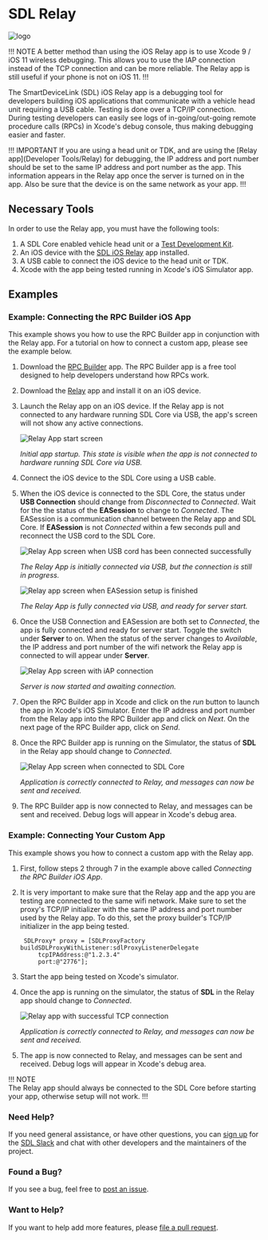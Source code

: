 # SDL Relay

![logo](assets/AppIcon.png)

!!! NOTE
A better method than using the iOS Relay app is to use Xcode 9 / iOS 11 wireless debugging. This allows you to use the IAP connection instead of the TCP connection and can be more reliable. The Relay app is still useful if your phone is not on iOS 11.
!!!

The SmartDeviceLink (SDL) iOS Relay app is a debugging tool for developers building iOS applications that communicate with a vehicle head unit requiring a USB cable. Testing is done over a TCP/IP connection. During testing developers can easily see logs of in-going/out-going remote procedure calls (RPCs) in Xcode's debug console, thus making debugging easier and faster.

!!! IMPORTANT
If you are using a head unit or TDK, and are using the [Relay app](Developer Tools/Relay) for debugging, the IP address and port number should be set to the same IP address and port number as the app. This information appears in the Relay app once the server is turned on in the app. Also be sure that the device is on the same network as your app.
!!!

## Necessary Tools
In order to use the Relay app, you must have the following tools:

1. A SDL Core enabled vehicle head unit or a [Test Development Kit](https://developer.ford.com/pages/hardware#toc0).
2. An iOS device with the [SDL iOS Relay](https://github.com/smartdevicelink/relay_app_ios) app installed.
3. A USB cable to connect the iOS device to the head unit or TDK.
4. Xcode with the app being tested running in Xcode's iOS Simulator app.

## Examples
### Example: Connecting the RPC Builder iOS App
This example shows you how to use the RPC Builder app in conjunction with the Relay app. For a tutorial on how to connect a custom app, please see the example below.  

1. Download the [RPC Builder](https://github.com/smartdevicelink/rpc_builder_app_ios) app. The RPC Builder app is a free tool designed to help developers understand how RPCs work.
2. Download the [Relay](https://github.com/smartdevicelink/relay_app_ios) app and install it on an iOS device.  
3. Launch the Relay app on an iOS device. If the Relay app is not connected to any hardware running SDL Core via USB, the app's screen will not show any active connections.

    ![Relay App start screen](./assets/Start.png)

    *Initial app startup. This state is visible when the app is not connected to hardware running SDL Core via USB.*
4. Connect the iOS device to the SDL Core using a USB cable.
5. When the iOS device is connected to the SDL Core, the status under **USB Connection** should change from *Disconnected* to *Connected*. Wait for the the status of the **EASession** to change to *Connected*. The EASession is a communication channel between the Relay app and SDL Core. If **EASession** is not *Connected* within a few seconds pull and reconnect the USB cord to the SDL Core.

    ![Relay App screen when USB cord has been connected successfully](./assets/USBConnected.png)

    *The Relay App is initially connected via USB, but the connection is still in progress.*

    ![Relay app screen when EASession setup is finished](./assets/EASessionConnected.png)

    *The Relay App is fully connected via USB, and ready for server start.*  
6. Once the USB Connection and EASession are both set to *Connected*, the app is fully connected and ready for server start. Toggle the switch under **Server** to on. When the status of the server changes to *Available*, the IP address and port number of the wifi network the Relay app is connected to will appear under **Server**.

    ![Relay App screen with iAP connection](./assets/ServerStarted.png)

    *Server is now started and awaiting connection.*
7. Open the RPC Builder app in Xcode and click on the *run* button to launch the app in Xcode's iOS Simulator. Enter the IP address and port number from the Relay app into the RPC Builder app and click on *Next*. On the next page of the RPC Builder app, click on *Send*.
8. Once the RPC Builder app is running on the Simulator, the status of **SDL** in the Relay app should change to *Connected*.

    ![Relay App screen when connected to SDL Core](./assets/TCPConnected.png)

    *Application is correctly connected to Relay, and messages can now be sent and received.*  
9. The RPC Builder app is now connected to Relay, and messages can be sent and received. Debug logs will appear in Xcode's debug area.

### Example: Connecting Your Custom App
This example shows you how to connect a custom app with the Relay app.  

1. First, follow steps 2 through 7 in the example above called *Connecting the RPC Builder iOS App*.
2. It is very important to make sure that the Relay app and the app you are testing are connected to the same wifi network. Make sure to set the proxy's TCP/IP initializer with the same IP address and port number used by the Relay app. To do this, set the proxy builder's TCP/IP initializer in the app being tested.   

        SDLProxy* proxy = [SDLProxyFactory buildSDLProxyWithListener:sdlProxyListenerDelegate
            tcpIPAddress:@"1.2.3.4"
            port:@"2776"];

3. Start the app being tested on Xcode's simulator.
4. Once the app is running on the simulator, the status of **SDL** in the Relay app should change to *Connected*.

    ![Relay app with successful TCP connection](./assets/TCPConnected.png)

    *Application is correctly connected to Relay, and messages can now be sent and received.*  
5. The app is now connected to Relay, and messages can be sent and received. Debug logs will appear in Xcode's debug area.

!!! NOTE  
The Relay app should always be connected to the SDL Core before starting your app, otherwise setup will not work. 
!!!

### Need Help?
If you need general assistance, or have other questions, you can [sign up](http://sdlslack.herokuapp.com) for the [SDL Slack](https://smartdevicelink.slack.com/) and chat with other developers and the maintainers of the project.

### Found a Bug?
If you see a bug, feel free to [post an issue](https://github.com/smartdevicelink/relay_app_ios/issues/new).

### Want to Help?
If you want to help add more features, please [file a pull request](https://github.com/smartdevicelink/relay_app_ios/compare).
